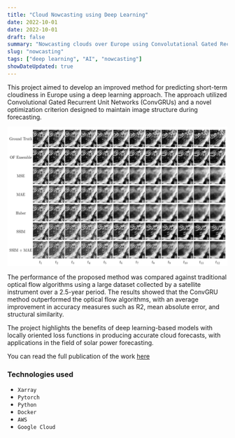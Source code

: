 ```yaml
---
title: "Cloud Nowcasting using Deep Learning"
date: 2022-10-01
date: 2022-10-01
draft: false
summary: "Nowcasting clouds over Europe using Convolutational Gated Recurrent Units."
slug: "nowcasting"
tags: ["deep learning", "AI", "nowcasting"]
showDateUpdated: true
---
```



This project aimed to develop an improved method for predicting short-term cloudiness in Europe using a deep learning approach. The approach utilized Convolutional Gated Recurrent Unit Networks (ConvGRUs) and a novel optimization criterion designed to maintain image structure during forecasting. 

![](atmosphere.png)

The performance of the proposed method was compared against traditional optical flow algorithms using a large dataset collected by a satellite instrument over a 2.5-year period. The results showed that the ConvGRU method outperformed the optical flow algorithms, with an average improvement in accuracy measures such as R2, mean absolute error, and structural similarity. 

The project highlights the benefits of deep learning-based models with locally oriented loss functions in producing accurate cloud forecasts, with applications in the field of solar power forecasting.

You can read the full publication of the work [here](https://www.mdpi.com/2073-4433/13/10/1632)

### Technologies used

- `Xarray`
- `Pytorch`
- `Python`
- `Docker`
- `AWS`
- `Google Cloud`

